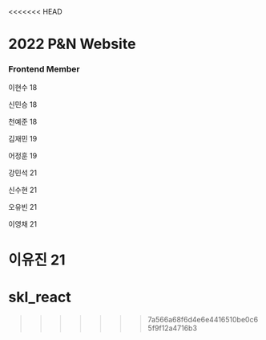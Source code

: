 <<<<<<< HEAD
# 2022 P&N Website

### Frontend Member

이현수 18

신민승 18

천예준 18

김재민 19

어정훈 19

강민석 21

신수현 21

오유빈 21

이영채 21

이유진 21
=======
# skl_react
>>>>>>> 7a566a68f6d4e6e4416510be0c65f9f12a4716b3
